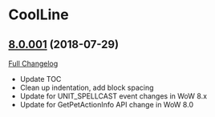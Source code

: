 # CoolLine

## [8.0.001](https://github.com/phanx-wow/CoolLine/tree/8.0.001) (2018-07-29)
[Full Changelog](https://github.com/phanx-wow/CoolLine/compare/7.3.001...8.0.001)

- Update TOC  
- Clean up indentation, add block spacing  
- Update for UNIT\_SPELLCAST event changes in WoW 8.x  
- Update for GetPetActionInfo API change in WoW 8.0  
